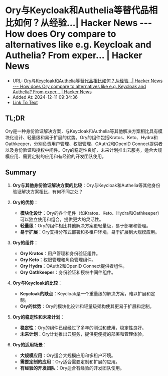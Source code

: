 # Ory与Keycloak和Authelia等替代品相比如何？从经验…| Hacker News --- How does Ory compare to alternatives like e.g. Keycloak and Authelia? From exper... | Hacker News
- URL: [Ory与Keycloak和Authelia等替代品相比如何？从经验…| Hacker News --- How does Ory compare to alternatives like e.g. Keycloak and Authelia? From exper... | Hacker News](https://news.ycombinator.com/item?id=25763320)
- Added At: 2024-12-11 09:34:36
- [Link To Text](_posts/2024-12-11-ory与keycloak和authelia等替代品相比如何？从经验…-hacker-news-----how-does-ory-compare-to-alternatives-like-e.g.-keycloak-and-authelia-from-exper...-hacker-news_raw.md)

## TL;DR
Ory是一种身份验证解决方案，与Keycloak和Authelia等其他解决方案相比具有模块化设计、轻量级和易于扩展的优势。Ory的组件包括Kratos、Keto、Hydra和Oathkeeper，分别负责用户管理、权限管理、OAuth2和OpenID Connect提供者以及身份验证和授权中间件。Ory的稳定性良好，未来计划推出云服务，适合大规模应用、需要定制的应用和有经验的开发团队使用。

## Summary
1. **Ory与其他身份验证解决方案的比较**：Ory与Keycloak和Authelia等其他身份验证解决方案相比，有何不同之处？

2. **Ory的优势**：
   - **模块化设计**：Ory的各个组件（如Kratos、Keto、Hydra和Oathkeeper）可以独立使用和组合，提供更大的灵活性。
   - **轻量级**：Ory的组件相比其他解决方案更轻量级，易于部署和管理。
   - **易于扩展**：Ory支持分布式部署和多租户环境，易于扩展到大规模应用。

3. **Ory的组件**：
   - **Ory Kratos**：用户管理和身份验证组件。
   - **Ory Keto**：权限管理和角色管理组件。
   - **Ory Hydra**：OAuth2和OpenID Connect提供者组件。
   - **Ory Oathkeeper**：身份验证和授权中间件组件。

4. **Ory与Keycloak的比较**：
   - **Keycloak的缺点**：Keycloak是一个重量级的解决方案，难以扩展和定制。
   - **Ory的优势**：Ory的模块化设计和轻量级架构使其更易于扩展和定制。

5. **Ory的稳定性和未来计划**：
   - **稳定性**：Ory的组件已经经过了多年的测试和使用，稳定性良好。
   - **未来计划**：Ory计划推出云服务，提供更便捷的部署和管理体验。

6. **Ory的适用场景**：
   - **大规模应用**：Ory适合大规模应用和多租户环境。
   - **需要定制的应用**：Ory适合需要定制和扩展的应用。
   - **有经验的开发团队**：Ory适合有经验的开发团队使用。
